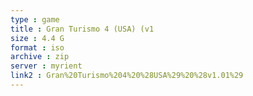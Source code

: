 ```yaml
---
type : game
title : Gran Turismo 4 (USA) (v1
size : 4.4 G
format : iso
archive : zip
server : myrient
link2 : Gran%20Turismo%204%20%28USA%29%20%28v1.01%29
---
```

